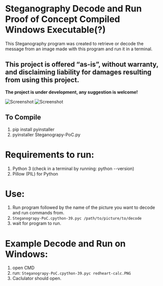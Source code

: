 # Steganography Decode and Run Proof of Concept Compiled Windows Executable(?)

This Steganography program was created to retrieve or decode the message from an image made with this program and run it in a terminal. 

## This project is offered “as-is”, without warranty, and disclaiming liability for damages resulting from using this project.

**The project is under development, any suggestion is welcome!**

![Screenshot](https://img.shields.io/badge/Platform-Universal-brightgreen)
![Screenshot](https://img.shields.io/badge/Language-Python3-blue)

## To Compile
1. pip install pyinstaller
2. pyinstaller Steganograpy-PoC.py

# Requirements to run:
1. Python 3 (check in a terminal by running: python --version)
2. Pillow (PIL) for Python

# Use:
1. Run program followed by the name of the picture you want to decode and run commands from. 
2. ``` Steganograpy-PoC.cpython-39.pyc /path/to/picture/to/decode ```
3. wait for program to run. 

# Example Decode and Run on Windows:
1. open CMD
2. run: ``` Steganograpy-PoC.cpython-39.pyc redheart-calc.PNG ```
3. Caclulator should open. 
